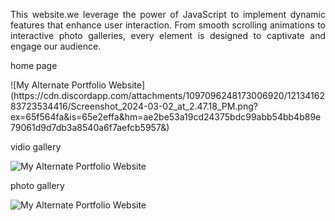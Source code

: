  <p align="justify">This website.we leverage the power of JavaScript to implement dynamic features that enhance user interaction. From smooth scrolling animations to interactive photo galleries, every element is designed to captivate and engage our audience.

</p>

 <p align="justify"> home page
  </p>
![My Alternate Portfolio Website](https://cdn.discordapp.com/attachments/1097096248173006920/1213416283723534416/Screenshot_2024-03-02_at_2.47.18_PM.png?ex=65f564fa&is=65e2effa&hm=ae2be53a19cd24375bdc99abb54bb4b89e79061d9d7db3a8540a6f7aefcb5957&)
 <p align="justify"> vidio gallery
  </p>


![My Alternate Portfolio Website](https://cdn.discordapp.com/attachments/1097096248173006920/1213416284545613854/Screenshot_2024-03-02_at_2.47.27_PM.png?ex=65f564fa&is=65e2effa&hm=9eabda484e9cd58fb346f1dd7794010330aaced5fe69dc5ef75c63e7e2ff7731&)

   <p align="justify"> photo gallery
  </p>

  ![My Alternate Portfolio Website](https://cdn.discordapp.com/attachments/1097096248173006920/1213416285442940928/Screenshot_2024-03-02_at_2.47.34_PM.png?ex=65f564fa&is=65e2effa&hm=49695f977a618c6536c15e2ab7f04cef7d58f0e9cf31cdabee44058d7bd61028&)
